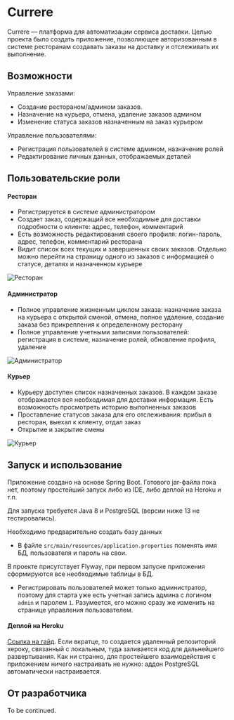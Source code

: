 # Currere

Currere — платформа для автоматизации сервиса доставки. Целью проекта было создать приложение, позволяющее авторизованным в системе ресторанам создавать заказы на доставку и отслеживать их выполнение. 



## Возможности

Управление заказами:

- Создание рестораном/админом заказов.
- Назначение на курьера, отмена, удаление заказов админом
- Изменение статуса заказов назначенным на заказ курьером

Управление пользователями:

- Регистрация пользователей в системе админом, назначение ролей
- Редактирование личных данных, отображаемых деталей



## Пользовательские роли

#### Ресторан

- Регистрируется в системе администратором
- Создает заказ, содержащий все необходимые для доставки подробности о клиенте: адрес, телефон, комментарий
- Есть возможность редактирования своего профиля: логин-пароль, адрес, телефон, комментарий ресторана
- Видит список всех текущих и завершенных своих заказов. Отдельно можно перейти на страницу одного из заказов с информацией о статусе, деталях и назначенном курьере



![Ресторан](https://s7.gifyu.com/images/gif_rest.gif)



#### Администратор

- Полное управление жизненным циклом заказа: назначение заказа на курьера с открытой сменой, отмена, полное удаление, создание заказа без прикрепления к определенному ресторану
- Полное управление учетными записями пользователей: регистрация в системе, назначение ролей, обновление профиля, удаление



![Администратор](https://s7.gifyu.com/images/gif_admin.gif)



#### Курьер

- Курьеру доступен список назначенных заказов. В каждом заказе отображается вся необходимая для доставки информация. Есть возможность просмотреть историю выполненных заказов
- Проставление статусов заказа для его отслеживания: прибыл в ресторан, выехал к клиенту, отдал заказ
- Открытие и закрытие смены



![Курьер](https://s7.gifyu.com/images/gif_courier.gif)



## Запуск и использование 

Приложение создано на основе Spring Boot. Готового jar-файла пока нет, поэтому простейший запуск либо из IDE, либо деплой на Heroku и т.п. 

Для запуска требуется Java 8 и PostgreSQL (версии ниже 13 не тестировались). 

Необходимо предварительно создать базу данных

- В файле `src/main/resources/application.properties` поменять имя БД, пользователя и пароль на свои.

В проекте присутствует Flyway, при первом запуске приложения сформируются все необходимые таблицы в БД. 

- Регистрировать пользователей может только администратор, поэтому для старта уже есть учетная запись админа с логином `admin` и паролем `1`. Разумеется, его можно сразу же изменить на странице управления пользователем.



#### Деплой на Heroku

[Ссылка на гайд](https://devcenter.heroku.com/articles/getting-started-with-java). Если вкратце, то создается удаленный репозиторий хероку, связанный с локальным, туда заливается код для дальнейшего развертывания. Как ни странно, для простейшего взаимодействия с приложением ничего настраивать не нужно: аддон PostgreSQL автоматически настраивается.



## От разработчика

To be continued.
